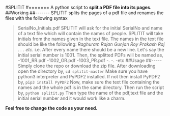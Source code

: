 #SPLITIT
#=======
A python script to **split a PDF file into its pages**.
##Working
##-------
SPLITIT splits the pages of a pdf file and renames the files with the following syntax
>SerialNo_Initials.pdf
SPLITIT will ask for the initial SerialNo and name of a text file which will contain the names of people. SPLITIT will take initials from the names given in the text file.
The names in the text file should be like the following:
*Raghuram Rajan
Gunjan Roy
Prakash Raj
.
.
.
etc.*
i.e. After every name there should be a new line.
Let's say the initial serial number is 1001. Then, the splitted PDFs will be named as,
-1001_RR.pdf
-1002_GR.pdf
-1003_PR.pdf
-.
-.
-etc
##Usage
##-----
Simply clone the repo or download the zip file. After downloading open the directory by,
`cd splitit-master`
Make sure you have python3 interpreter and PyPDF2 installed. If not then install PyPDF2 by,
`pip3 install PyPDF2`
Now, make sure the text file containing the names and the whole pdf is in the same directory.
Then run the script by,
`python splitit.py`
Then type the name of the pdf,text file and the initial serial number and it would work like a charm.

**Feel free to change the code as your need.**